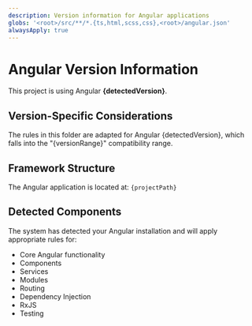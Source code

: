 ```yaml
---
description: Version information for Angular applications
globs: '<root>/src/**/*.{ts,html,scss,css},<root>/angular.json'
alwaysApply: true
---
```


# Angular Version Information

This project is using Angular **{detectedVersion}**.

## Version-Specific Considerations

The rules in this folder are adapted for Angular {detectedVersion}, which falls into the "{versionRange}" compatibility range.

## Framework Structure

The Angular application is located at: `{projectPath}`

## Detected Components

The system has detected your Angular installation and will apply appropriate rules for:

-   Core Angular functionality
-   Components
-   Services
-   Modules
-   Routing
-   Dependency Injection
-   RxJS
-   Testing
